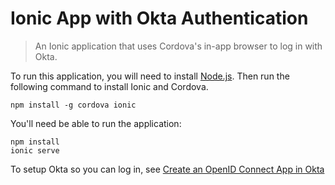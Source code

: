 # Ionic App with Okta Authentication

> An Ionic application that uses Cordova's in-app browser to log in with Okta.

To run this application, you will need to install [Node.js](https://nodejs.org/). Then run the following command to install Ionic and Cordova.

```
npm install -g cordova ionic
```

You'll need be able to run the application:

```
npm install
ionic serve
```

To setup Okta so you can log in, see [Create an OpenID Connect App in Okta](https://scotch.io/tutorials/build-an-ionic-app-with-user-authentication#toc-create-an-openid-connect-app-in-okta)
